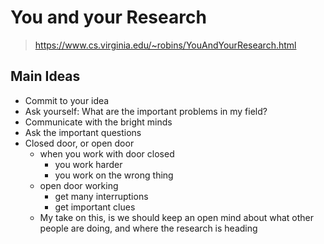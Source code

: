 # 


# You and your Research

> https://www.cs.virginia.edu/~robins/YouAndYourResearch.html

## Main Ideas

- Commit to your idea
- Ask yourself: What are the important problems in my field?
- Communicate with the bright minds
- Ask the important questions
- Closed door, or open door
  - when you work with door closed
    - you work harder
    - you work on the wrong thing
  - open door working
    - get many interruptions
    - get important clues
  - My take on this, is we should keep an open mind about what other people are doing, and where the research is heading

